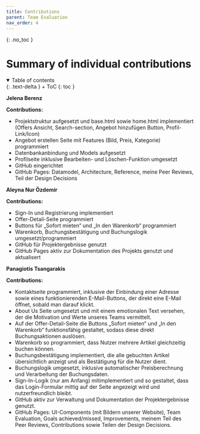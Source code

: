 ```yaml
---
title: Contributions
parent: Team Evaluation
nav_order: 4
---
```



{: .no_toc }
# Summary of individual contributions

<details open markdown="block">
{: .text-delta }
<summary>Table of contents</summary>
+ ToC
{: toc }
</details>

**Jelena Berenz**

**Contributions:**
- Projektstruktur aufgesetzt und base.html sowie home.html implementiert (Offers Ansicht, Search-section, Angebot hinzufügen Button, Profil-Link/Icon)
- Angebot erstellen Seite mit Features (Bild, Preis, Kategorie) programmiert
- Datenbankanbindung und Models aufgesetzt
- Profilseite inklusive Bearbeiten- und Löschen-Funktion umgesetzt
- GitHub eingerichtet
- GitHub Pages: Datamodel, Architecture, Reference, meine Peer Reviews, Teil der Design Decisions

**Aleyna Nur Özdemir**

**Contributions:**
- Sign-In und Registrierung implementiert
- Offer-Detail-Seite programmiert 
- Buttons für „Sofort mieten“ und „In den Warenkorb“ programmiert
- Warenkorb, Buchungsbestätigung und Buchungslogik umgesetzt/programmiert
- GitHub für Projektergebnisse genutzt  
- GitHub Pages aktiv zur Dokumentation des Projekts genutzt und aktualisert

**Panagiotis Tsangarakis**

**Contributions:**
- Kontaktseite programmiert, inklusive der Einbindung einer Adresse sowie eines funktionierenden E-Mail-Buttons, der direkt eine E-Mail öffnet, sobald man darauf klickt.
- About Us Seite umgesetzt und mit einem emotionalen Text versehen, der die Motivation und Werte unseres Teams vermittelt.
- Auf der Offer-Detail-Seite die Buttons „Sofort mieten“ und „In den Warenkorb“ funktionsfähig gestaltet, sodass diese direkt Buchungsaktionen auslösen.
- Warenkorb so programmiert, dass Nutzer mehrere Artikel gleichzeitig buchen können.
- Buchungsbestätigung implementiert, die alle gebuchten Artikel übersichtlich anzeigt und als Bestätigung für die Nutzer dient.
- Buchungslogik umgesetzt, inklusive automatischer Preisberechnung und Verarbeitung der Buchungsdaten.
- Sign-In-Logik (nur am Anfang) mitimplementiert und so gestaltet, dass das Login-Formular mittig auf der Seite angezeigt wird und nutzerfreundlich bleibt.
- GitHub aktiv zur Verwaltung und Dokumentation der Projektergebnisse genutzt.
-  GitHub Pages: UI-Components (mit Bildern unserer Website), Team Evaluation, Goals achieved/missed, Improvements, meinem Teil des Peer Reviews, Contributions sowie Teilen der Design Decisions.